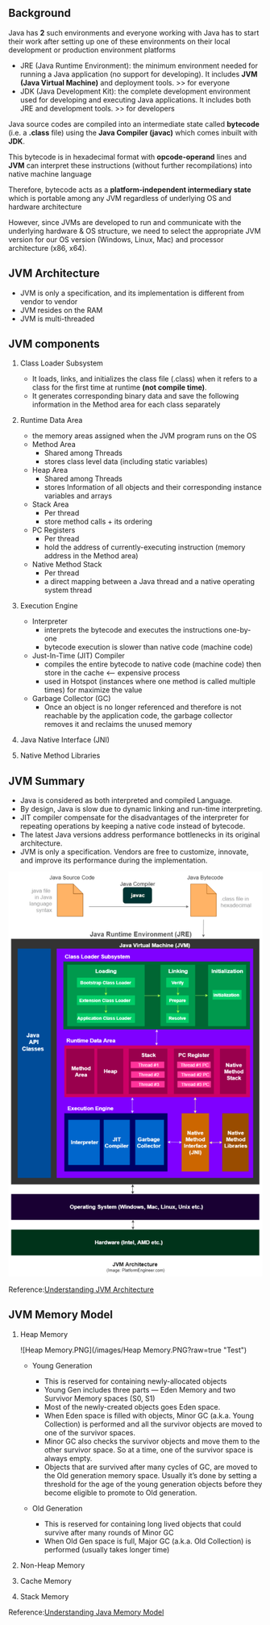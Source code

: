 ## Background

Java has **2** such environments and everyone working with Java has to start their work after setting up one of these environments on their local development or production environment platforms

* JRE (Java Runtime Environment): the minimum environment needed for running a Java application (no support for developing). It includes **JVM (Java Virtual Machine)** and deployment tools. >> for everyone 
* JDK (Java Development Kit): the complete development environment used for developing and executing Java applications. It includes both JRE and development tools. >> for developers


Java source codes are compiled into an intermediate state called **bytecode** (i.e. a **.class** file) using the **Java Compiler (javac)** which comes inbuilt with **JDK**.

This bytecode is in hexadecimal format with **opcode-operand** lines and **JVM** can interpret these instructions (without further recompilations) into native machine language

Therefore, bytecode acts as a **platform-independent intermediary state** which is portable among any JVM regardless of underlying OS and hardware architecture

However, since JVMs are developed to run and communicate with the underlying hardware & OS structure, we need to select the appropriate JVM version for our OS version (Windows, Linux, Mac) and processor architecture (x86, x64).

## JVM Architecture

* JVM is only a specification, and its implementation is different from vendor to vendor
* JVM resides on the RAM
* JVM is multi-threaded

## JVM components
1. Class Loader Subsystem
    * It loads, links, and initializes the class file (.class) when it refers to a class for the first time at runtime **(not compile time)**.
    * It generates corresponding binary data and save the following information in the Method area for each class separately
    
2. Runtime Data Area
    * the memory areas assigned when the JVM program runs on the OS
    * Method Area
      * Shared among Threads
      * stores class level data (including static variables)
    * Heap Area
      * Shared among Threads
      * stores Information of all objects and their corresponding instance variables and arrays
    * Stack Area
      * Per thread
      * store method calls + its ordering
    * PC Registers
      * Per thread
      * hold the address of currently-executing instruction (memory address in the Method area)
    * Native Method Stack
      * Per thread
      * a direct mapping between a Java thread and a native operating system thread
      
3. Execution Engine
    * Interpreter
      * interprets the bytecode and executes the instructions one-by-one
      * bytecode execution is slower than native code (machine code)
    * Just-In-Time (JIT) Compiler 
      * compiles the entire bytecode to native code (machine code) then store in the cache  <-- expensive process
      * used in Hotspot (instances where one method is called multiple times) for maximize the value
    * Garbage Collector (GC)
      * Once an object is no longer referenced and therefore is not reachable by the application code, the garbage collector removes it and reclaims the unused memory 
      
5. Java Native Interface (JNI)

6. Native Method Libraries
  
## JVM Summary
* Java is considered as both interpreted and compiled Language.
* By design, Java is slow due to dynamic linking and run-time interpreting.
* JIT compiler compensate for the disadvantages of the interpreter for repeating operations by keeping a native code instead of bytecode.
* The latest Java versions address performance bottlenecks in its original architecture.
* JVM is only a specification. Vendors are free to customize, innovate, and improve its performance during the implementation.


![JVM png](/images/JVM.png?raw=true "Test")

Reference:[Understanding JVM Architecture](https://medium.com/platform-engineer/understanding-jvm-architecture-22c0ddf09722)


## JVM Memory Model
   1. Heap Memory

      ![Heap Memory.PNG](/images/Heap Memory.PNG?raw=true "Test")

      * Young Generation
         * This is reserved for containing newly-allocated objects
         * Young Gen includes three parts — Eden Memory and two Survivor Memory spaces (S0, S1)
         * Most of the newly-created objects goes Eden space.
         * When Eden space is filled with objects, Minor GC (a.k.a. Young Collection) is performed and all the survivor objects are moved to one of the survivor spaces.
         * Minor GC also checks the survivor objects and move them to the other survivor space. So at a time, one of the survivor space is always empty.
         * Objects that are survived after many cycles of GC, are moved to the Old generation memory space. Usually it’s done by setting a threshold for the age of the young generation objects before they become eligible to promote to Old generation.

      * Old Generation
         * This is reserved for containing long lived objects that could survive after many rounds of Minor GC
         * When Old Gen space is full, Major GC (a.k.a. Old Collection) is performed (usually takes longer time)

   2. Non-Heap Memory
   3. Cache Memory
   4. Stack Memory

Reference:[Understanding Java Memory Model](https://medium.com/platform-engineer/understanding-java-memory-model-1d0863f6d973)
